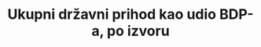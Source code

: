 ﻿---
title: 'Ukupni državni prihod kao udio BDP-a, po izvoru'
permalink: /17-1-1/
sdg_goal: 17
layout: indicator
indicator: 17.1.1
indicator_variable: crnt_rcpts
graph: longitudinal
graph_type_description: Line  graph
graph_status_notes: Graphed
variable_description: null
variable_notes: null
un_designated_tier: '1'
un_custodial_agency: 'IMF  (Partnering  Agencies:OECD,  World  Bank)'
target_id: '17.1'
has_metadata: true
goal_meta_link: 'http://unstats.un.org/sdgs/files/metadata-compilation/Metadata-Goal-17.pdf'
goal_meta_link_page: 2
indicator_name: 'Ukupni državni prihod kao udio BDP-a, po izvoru'
target: >-
  Ojačati mobilizaciju domaćih resursa, uključujući međunarodnu potporu zemljama u razvoju, kako bi se poboljšale domaće mogućnosti za prikupljanje poreza i drugih prihoda.
source_title: null
source_notes: null
published: true
actual_indicator_available: 'Government  current  receipts  as  a  percentage  of  GDP,  by  source'
us_method_of_computation: 'GCR(component)  divided  by  GDP,  expressed  as  a  percentage'
comments_and_limitations: Nominal  dollars
rationale_interpretation: >-
  Glavna mjera predstavlja ukupne porezne prihode koje je država primila tijekom godine, izražena kao postotak BDP-a, odnosno ukupnog nacionalnog dohotka. Porezi uključuju porez na dohodak i porez na dobit, poreze na imovinu, poreze na dodanu vrijednost, trošarine, carine i doprinose za socijalno osiguranje. Omjer poreza u BDP-u vodeći je pokazatelj za procjenu financijskih domaćih sredstava vlade da provede svoj program, prikuplja sredstva za opskrbu fizičkom infrastrukturom, javnim dobrima i uslugama. Omjer poreza na BDP podržava razvoj učinkovitih poreznih sustava i predstavlja bitnu značajku uspješnog okvira upravljanja. Normaliziranje podataka, dijeleći ukupne prihode po BDP-u, omogućuju jednostavne usporedbe među zemljama. Usporedivi i dosljedni porezni statistički podaci, poput omjera poreza u BDP-u, olakšavaju transparentan dijalog o politikama i pružaju kreatorima politike važan alat za procjenu alternativnih fiskalnih reformi i poduzimanje odgovarajućih politika.
indicator_definition: >-
  Ukupni porezi kao postotak bruto domaćeg proizvoda (BDP). U klasifikaciji OECD pojam "porezi" definira se kao obvezna nerevidirana plaćanja općoj državi. Definicija vlade slijedi sustav Sustava nacionalnih računa (SNA) za 2008. godinu. Važni dijelovi konc
actual_indicator_available_description: >-
  Crnt_receipts  is  defined  as  Government  Current  Receipts  (GCR)  as  a  percentage  of  GDP.  crnt_tax_receipts  is  defined  as  Current  Tax  Receipts  (component  of  GCR)  as  a  percentage  of  GDP.  ctrbtns_govt_soc_ins  is  defined  as  Contributions  for  Government  Social  Insurance  (component  of  GCR)  as  a  percentage  of  GDP.  inc_rcpts_asts  is  defined  as  Income  Receipts  on  Assets  (component  of  GCR)  as  a  percentage  of  GDP.
periodicity: Annual
time_period: 2000-2016
unit_of_measure: Percentage
date_of_national_source_publication: 8/2017
date_metadata_updated: 10/2017
scheduled_update_by_national_source: 10/2017
source_agency_staff_name: Andrew  Craig
source_agency_staff_email: Andrew.Craig@bea.gov
source_agency_survey_dataset: Government  Current  Receipts  and  Expenditures
source_url: 'http://www.bea.gov/iTable/iTableHtml.cfm?reqid=9&step=3&isuri=1&903=86'
graph_title: US  Government  current  receipts  as  a  percentage  of  GDP  
---